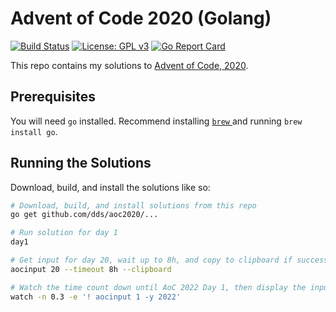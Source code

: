 # Advent of Code 2020 (Golang)

[![Build Status](https://github.com/dds/aoc2020/workflows/ci/badge.svg)](https://github.com/dds/aoc2020/actions?query=workflow%3Aci)
[![License: GPL v3](https://img.shields.io/badge/License-GPLv3-blue.svg)](https://www.gnu.org/licenses/gpl-3.0)
[![Go Report Card](https://goreportcard.com/badge/github.com/dds/aoc2020)](https://goreportcard.com/report/github.com/dds/aoc2020)

This repo contains my solutions to [Advent of Code, 2020](https://adventofcode.com/2020).

## Prerequisites

You will need `go` installed. Recommend installing [`brew` ](https://brew.sh/) and running `brew install go`.

## Running the Solutions

Download, build, and install the solutions like so:

```sh
# Download, build, and install solutions from this repo
go get github.com/dds/aoc2020/...

# Run solution for day 1
day1

# Get input for day 20, wait up to 8h, and copy to clipboard if successful
aocinput 20 --timeout 8h --clipboard

# Watch the time count down until AoC 2022 Day 1, then display the input and stop.
watch -n 0.3 -e '! aocinput 1 -y 2022'
```

